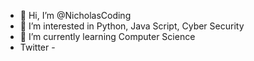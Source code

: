 - 👋 Hi, I’m @NicholasCoding
- 👀 I’m interested in Python, Java Script, Cyber Security 
- 🌱 I’m currently learning Computer Science  
- Twitter - 
<!---
NicholaCoding/NicholaCoding is a ✨ special ✨ repository because its `README.md` (this file) appears on your GitHub profile.
You can click the Preview link to take a look at your changes.
--->
